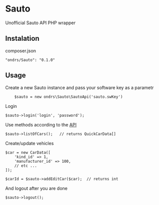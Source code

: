 Sauto
==============

Unofficial Sauto API PHP wrapper


Instalation
-----

composer.json

    "ondrs/Sauto": "0.1.0"

Usage
-----

Create a new Sauto instance and pass your software key as a parametr

        $sauto = new ondrs\Sauto\SautoApi('sauto.swKey')

Login

    $sauto->login('login', 'password');
    
Use methods according to the [API](http://www.sauto.cz/documents/xmlrpcImport.pdf) 

    $sauto->listOfCars();   // returns QuickCarData[]
    
Create/update vehicles

    $car = new CarData([
        'kind_id' => 1,
        'manufacturer_id' => 100,
        // etc ...
    ]);
    
    $carId = $sauto->addEditCar($car);  // returns int
    
    
And logout after you are done
 
    $sauto->logout();
